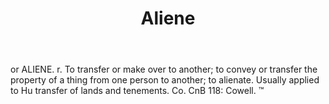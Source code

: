 ---
title: Aliene
letter: A
permalink: "/definitions/bld-aliene.html"
body: 'or ALIENE. r. To transfer or make over to another; to convey or transfer the
  property of a thing from one person to another; to alienate. Usually applied to
  Hu transfer of lands and tenements. Co. CnB 118: Cowell. ™'
published_at: '2018-07-07'
source: Black's Law Dictionary 2nd Ed (1910)
layout: post
---